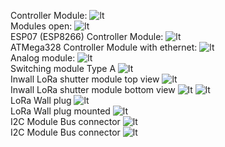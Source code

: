 
Controller Module:
![lt](https://github.com/tinytronix/homeautomation/blob/master/Photos/Controller_TypA.JPG)
<br>Modules open:
![lt](https://github.com/tinytronix/homeautomation/blob/master/Photos/ModulesOpen.jpg)
<br>ESP07 (ESP8266) Controller Module:
![lt](https://github.com/tinytronix/homeautomation/blob/master/Photos/ESP07.jpg)
<br>ATMega328 Controller Module with ethernet:
![lt](https://github.com/tinytronix/homeautomation/blob/master/Photos/ControllerC1.jpg)
<br>Analog module:
![lt](https://github.com/tinytronix/homeautomation/blob/master/Photos/Analogmodul_TypA.JPG)
<br>Switching module Type A
![lt](https://github.com/tinytronix/homeautomation/blob/master/Photos/Schaltmodul_A.JPG)
<br>Inwall LoRa shutter module top view
![lt](https://github.com/tinytronix/homeautomation/blob/master/Photos/loraShutterModuleTop.JPG)
<br>Inwall LoRa shutter module bottom view
![lt](https://github.com/tinytronix/homeautomation/blob/master/Photos/loraShutterModuleBottom.JPG)
![lt](https://github.com/tinytronix/homeautomation/blob/master/Photos/LoRa2.JPG)
<br>LoRa Wall plug
![lt](https://github.com/tinytronix/homeautomation/blob/master/Photos/loraSteckdoseInnen.JPG)
<br>LoRa Wall plug mounted
![lt](https://github.com/tinytronix/homeautomation/blob/master/Photos/loraSteckdose.JPG)
<br>I2C Module Bus connector
![lt](https://github.com/tinytronix/homeautomation/blob/master/Photos/I2CBus.JPG)
<br>I2C Module Bus connector
![lt](https://github.com/tinytronix/homeautomation/blob/master/Photos/I2CConnector.JPG)
